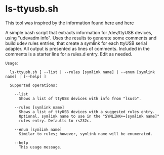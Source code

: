 # ls-ttyusb.sh

This tool was inspired by the information found
[here](http://hintshop.ludvig.co.nz/show/persistent-names-usb-serial-devices/) and
[here](https://unix.stackexchange.com/questions/204829/attributes-from-various-parent-devices-in-a-udev-rule)

A simple bash script that extracts information for /dev/ttyUSB devices,
using "udevadm info". Uses the results to generate some comments and build 
udev rules entries, that create a symlink for each ttyUSB serial adapter. 
All output is presented as lines of comments. Included in the comments 
is a starter line for a rules.d entry. Edit as needed.

```
Usage:

  ls-ttyusb.sh [ --list | --rules [symlink name] | --enum [symlink name] | [--help] ]

  Supported operations:

    --list
      Shows a list of ttyUSB devices with info from "lsusb".

    --rules [symlink name]
      Shows a list of ttyUSB devices with a suggested rules entry.
      Optional, symlink name to use in the "SYMLINK+=[symlink name]"
      rules entry. Defaults to rs232c.

    --enum [symlink name]
      Similar to rules; however, symlink name will be enumerated.

    --help
      This usage message.
```
